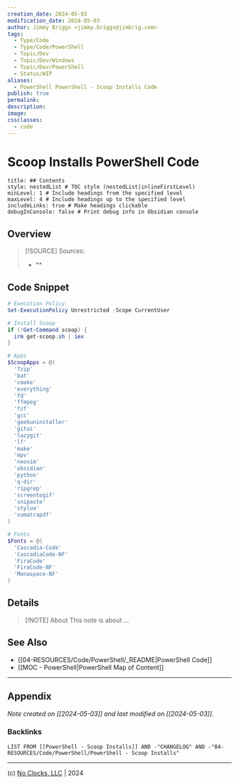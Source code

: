 ```yaml
---
creation_date: 2024-05-03
modification_date: 2024-05-03
author: Jimmy Briggs <jimmy.briggs@jimbrig.com>
tags:
  - Type/Code
  - Type/Code/PowerShell
  - Topic/Dev
  - Topic/Dev/Windows
  - Topic/Dev/PowerShell
  - Status/WIP
aliases:
  - PowerShell PowerShell - Scoop Installs Code
publish: true
permalink:
description:
image:
cssclasses:
  - code
---
```


# Scoop Installs PowerShell Code

```table-of-contents
title: ## Contents 
style: nestedList # TOC style (nestedList|inlineFirstLevel)
minLevel: 1 # Include headings from the specified level
maxLevel: 4 # Include headings up to the specified level
includeLinks: true # Make headings clickable
debugInConsole: false # Print debug info in Obsidian console
```

## Overview

> [!SOURCE] Sources:
> - **

## Code Snippet

```powershell
# Execution Policy
Set-ExecutionPolicy Unrestricted -Scope CurrentUser

# Install Scoop
if (!Get-Command scoop) {
  irm get-scoop.sh | iex
}

# Apps
$ScoopApps = @(
  '7zip'
  'bat'
  'cmake'
  'everything'
  'fd'
  'ffmpeg'
  'fzf'
  'gcc'
  'geekuninstaller'
  'gitui'
  'lazygit'
  'lf'
  'make'
  'mpv'
  'neovim'
  'obsidian'
  'python'
  'q-dir'
  'ripgrep'
  'screentogif'
  'snipaste'
  'stylua'
  'sumatrapdf'
)

# Fonts
$Fonts = @(
  'Cascadia-Code'
  'CascadiaCode-NF'
  'FiraCode'
  'FiraCode-NF'
  'Monaspace-NF'
)

```

## Details

> [!NOTE] About
> This note is about ...

## See Also

- [[04-RESOURCES/Code/PowerShell/_README|PowerShell Code]]
- [[MOC - PowerShell|PowerShell Map of Content]]

***

## Appendix

*Note created on [[2024-05-03]] and last modified on [[2024-05-03]].*

### Backlinks

```dataview
LIST FROM [[PowerShell - Scoop Installs]] AND -"CHANGELOG" AND -"04-RESOURCES/Code/PowerShell/PowerShell - Scoop Installs"
```

***

(c) [No Clocks, LLC](https://github.com/noclocks) | 2024